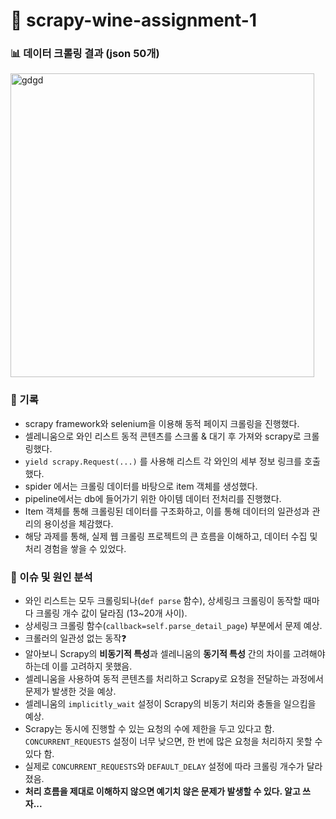 # 🍇 scrapy-wine-assignment-1

### 📊 데이터 크롤링 결과 (json 50개)
<img width="486" alt="gdgd" src="https://github.com/hyeonjeong-ko/scrapy-wine-assignment-1/assets/72601276/9b9a3d80-a3a3-48c8-b929-8b212cf12087">

### 🔘 기록
- scrapy framework와 selenium을 이용해 동적 페이지 크롤링을 진행했다.
- 셀레니움으로 와인 리스트 동적 콘텐츠를 스크롤 & 대기 후 가져와 scrapy로 크롤링했다.
- `yield scrapy.Request(...)` 를 사용해 리스트 각 와인의 세부 정보 링크를 호출했다.
- spider 에서는 크롤링 데이터를 바탕으로 item 객체를 생성했다.
- pipeline에서는 db에 들어가기 위한 아이템 데이터 전처리를 진행했다.
- Item 객체를 통해 크롤링된 데이터를 구조화하고, 이를 통해 데이터의 일관성과 관리의 용이성을 체감했다.
- 해당 과제를 통해, 실제 웹 크롤링 프로젝트의 큰 흐름을 이해하고, 데이터 수집 및 처리 경험을 쌓을 수 있었다.


### 📄 이슈 및 원인 분석
- 와인 리스트는 모두 크롤링되나(`def parse` 함수), 상세링크 크롤링이 동작할 때마다 크롤링 개수 값이 달라짐 (13~20개 사이).
- 상세링크 크롤링 함수(`callback=self.parse_detail_page`) 부분에서 문제 예상.
- 크롤러의 일관성 없는 동작❓
- 알아보니 Scrapy의 **비동기적 특성**과 셀레니움의 **동기적 특성** 간의 차이를 고려해야 하는데 이를 고려하지 못했음.
- 셀레니움을 사용하여 동적 콘텐츠를 처리하고 Scrapy로 요청을 전달하는 과정에서 문제가 발생한 것을 예상.
- 셀레니움의 `implicitly_wait` 설정이 Scrapy의 비동기 처리와 충돌을 일으킴을 예상.
- Scrapy는 동시에 진행할 수 있는 요청의 수에 제한을 두고 있다고 함. `CONCURRENT_REQUESTS` 설정이 너무 낮으면, 한 번에 많은 요청을 처리하지 못할 수 있다 함.
- 실제로 `CONCURRENT_REQUESTS`와 `DEFAULT_DELAY` 설정에 따라 크롤링 개수가 달라졌음.
- **처리 흐름을 제대로 이해하지 않으면 예기치 않은 문제가 발생할 수 있다. 알고 쓰자...**
